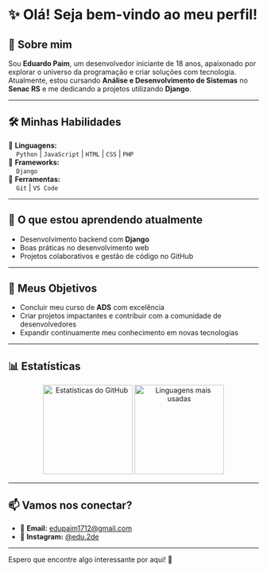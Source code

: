 # ✨ Olá! Seja bem-vindo ao meu perfil!

## 🌟 Sobre mim
Sou **Eduardo Paim**, um desenvolvedor iniciante de 18 anos, apaixonado por explorar o universo da programação e criar soluções com tecnologia.  
Atualmente, estou cursando **Análise e Desenvolvimento de Sistemas** no **Senac RS** e me dedicando a projetos utilizando **Django**.

---

## 🛠️ Minhas Habilidades
🔹 **Linguagens:**  
&nbsp;&nbsp;&nbsp;&nbsp;`Python` | `JavaScript` | `HTML` | `CSS` | `PHP`  
🔹 **Frameworks:**  
&nbsp;&nbsp;&nbsp;&nbsp;`Django`  
🔹 **Ferramentas:**  
&nbsp;&nbsp;&nbsp;&nbsp;`Git` | `VS Code`  

---

## 🌱 O que estou aprendendo atualmente
- Desenvolvimento backend com **Django**  
- Boas práticas no desenvolvimento web  
- Projetos colaborativos e gestão de código no GitHub  

---

## 🎯 Meus Objetivos
- Concluir meu curso de **ADS** com excelência  
- Criar projetos impactantes e contribuir com a comunidade de desenvolvedores  
- Expandir continuamente meu conhecimento em novas tecnologias  

---

## 📊 Estatísticas
<div align="center">
  <img height="180em" src="https://github-readme-stats.vercel.app/api?username=Edu-2de&show_icons=true&theme=github_dark&include_all_commits=true&count_private=true" alt="Estatísticas do GitHub" />
  <img height="180em" src="https://github-readme-stats.vercel.app/api/top-langs/?username=Edu-2de&layout=compact&theme=github_dark" alt="Linguagens mais usadas" />
</div>

---

## 📫 Vamos nos conectar?
- 📧 **Email:** [edupaim1712@gmail.com](mailto:edupaim1712@gmail.com)  
- 📸 **Instagram:** [@edu.2de](https://www.instagram.com/edu.2de/)  

---

Espero que encontre algo interessante por aqui! 🚀
